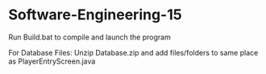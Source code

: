 # Software-Engineering-15
Run Build.bat to compile and launch the program

For Database Files:
Unzip Database.zip and add files/folders to same place as PlayerEntryScreen.java
